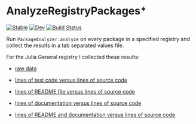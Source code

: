 # AnalyzeRegistryPackages* 

[![Stable](https://img.shields.io/badge/docs-stable-blue.svg)](https://MarkNahabedian.github.io/AnalyzeRegistryPackages.jl/stable/) [![Dev](https://img.shields.io/badge/docs-dev-blue.svg)](https://MarkNahabedian.github.io/AnalyzeRegistryPackages.jl/dev/) [![Build Status](https://github.com/MarkNahabedian/AnalyzeRegistryPackages.jl/actions/workflows/CI.yml/badge.svg?branch=main)](https://github.com/MarkNahabedian/AnalyzeRegistryPackages.jl/actions/workflows/CI.yml?query=branch%3Amain)

Run `PackageAnalyzer.analyze` on every package in a specified registry
and collect the results in a tab separated values file.

For the Julia General registry I collected these results:

* [raw data](https://raw.githubusercontent.com/MarkNahabedian/AnalyzeRegistryPackages.jl/main/data/collected_linecounts.tsv)

* [lines of test code versus lines of source code](https://github.com/MarkNahabedian/AnalyzeRegistryPackages.jl/blob/main/data/graph-src-tests.svg)

* [lines of README file versus lines of source code](https://github.com/MarkNahabedian/AnalyzeRegistryPackages.jl/blob/main/data/graph-src-readme.svg)

* [lines of documentation versus lines of source code](https://github.com/MarkNahabedian/AnalyzeRegistryPackages.jl/blob/main/data/graph-src-docs.svg)

* [lines of README and documentation versus lines of source code](https://github.com/MarkNahabedian/AnalyzeRegistryPackages.jl/blob/main/data/graph-src-docs%2Breadme.svg)

